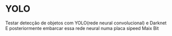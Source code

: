 # YOLO
 Testar detecção de objetos com YOLO(rede neural convolucional) e Darknet
 E posteriormente embarcar essa rede neural numa placa sipeed Maix Bit
